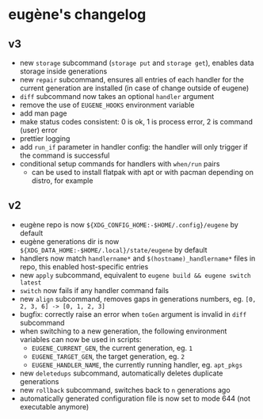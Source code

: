 # eugène's changelog

## v3

- new `storage` subcommand (`storage put` and `storage get`), enables data storage inside generations
- new `repair` subcommand, ensures all entries of each handler for the current generation are installed (in case of change outside of eugene)
- `diff` subcommand now takes an optional `handler` argument
- remove the use of `EUGENE_HOOKS` environment variable
- add man page
- make status codes consistent: 0 is ok, 1 is process error, 2 is command (user) error
- prettier logging
- add `run_if` parameter in handler config: the handler will only trigger if the command is successful
- conditional setup commands for handlers with `when/run` pairs
   - can be used to install flatpak with apt or with pacman depending on distro, for example

## v2

- eugène repo is now `${XDG_CONFIG_HOME:-$HOME/.config}/eugene` by default
- eugène generations dir is now `${XDG_DATA_HOME:-$HOME/.local}/state/eugene` by default
- handlers now match `handlername*` and `$(hostname)_handlername*` files in repo, this enabled host-specific entries
- new `apply` subcommand, equivalent to `eugene build && eugene switch latest`
- `switch` now fails if any handler command fails
- new `align` subcommand, removes gaps in generations numbers, eg. `[0, 2, 3, 6] -> [0, 1, 2, 3]`
- bugfix: correctly raise an error when `toGen` argument is invalid in `diff` subcommand
- when switching to a new generation, the following environment variables can now be used in scripts:
   - `EUGENE_CURRENT_GEN`, the current generation, eg. `1`
   - `EUGENE_TARGET_GEN`, the target generation, eg. `2`
   - `EUGENE_HANDLER_NAME`, the currently running handler, eg. `apt_pkgs`
- new `deletedups` subcommand, automatically deletes duplicate generations
- new `rollback` subcommand, switches back to `n` generations ago
- automatically generated configuration file is now set to mode 644 (not executable anymore)
